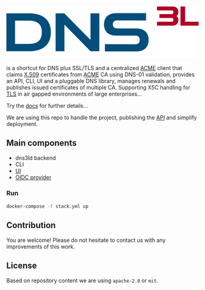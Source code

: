 ![DNS3L](dns3l.svg)

is a shortcut for DNS plus SSL/TLS and a centralized [ACME][0] client that claims [X.509][1] certificates from [ACME][2] CA using DNS-01 validation,
provides an API, CLI, UI and a pluggable DNS library, manages renewals and publishes issued certificates of multiple CA. Supporting X5C handling for [TLS][5] in air gapped environments of large enterprises...

[0]: https://certbot.eff.org/
[1]: https://wikipedia.org/wiki/X.509
[2]: https://datatracker.ietf.org/doc/html/rfc8555
[5]: https://wikipedia.org/wiki/Transport_Layer_Security

Try the [docs](docs/) for further details...

We are using this repo to handle the project, publishing the [API](openapi.yaml) and simplify deployment.

## Main components

* dns3ld backend
* CLI
* [UI](https://github.com/dns3l/web)
* [OIDC provider](https://github.com/dns3l/auth)

### Run

```bash
docker-compose -f stack.yml up
```

## Contribution

You are welcome! Please do not hesitate to contact us with any improvements of this work.

## License

Based on repository content we are using `apache-2.0` or `mit`.


[^1]: Similar [project][100] with a different scope
[^2]: [LEGO][101] gives a hint

[100]: https://github.com/grindsa/acme2certifier
[101]: https://github.com/go-acme/lego
